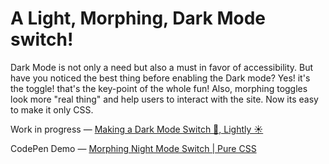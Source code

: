 # A Light, Morphing, Dark Mode switch!
Dark Mode is not only a need but also a must in favor of accessibility. But have you noticed the best thing before enabling the Dark mode? Yes! it's the toggle! that's the key-point of the whole fun! Also, morphing toggles look more "real thing" and help users to interact with the site. Now its easy to make it only CSS.

Work in progress
—
[Making a Dark Mode Switch 🌙, Lightly ☀️](https://www.youtube.com/watch?v=hOiger0qD7c)

CodePen Demo
—
[Morphing Night Mode Switch | Pure CSS](https://codepen.io/shadow-scientist/pen/ZEQPvMP)
